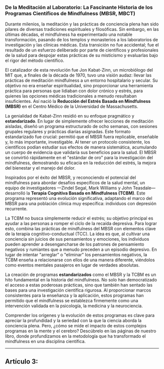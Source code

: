 ### De la Meditación al Laboratorio: La Fascinante Historia de los Programas Científicos de Mindfulness (MBSR, MBCT)
Durante milenios, la meditación y las prácticas de conciencia plena han sido pilares de diversas tradiciones espirituales y filosóficas. Sin embargo, en las últimas décadas, el mindfulness ha experimentado una notable transformación, pasando de los templos y monasterios a los laboratorios de investigación y las clínicas médicas. Esta transición no fue accidental; fue el resultado de un esfuerzo deliberado por parte de científicos y profesionales de la salud para despojar estas prácticas de su misticismo y evaluarlas bajo el rigor del método científico.

El catalizador de esta revolución fue Jon Kabat-Zinn, un microbiólogo del MIT que, a finales de la década de 1970, tuvo una visión audaz: llevar las prácticas de meditación mindfulness a un entorno hospitalario y secular. Su objetivo no era enseñar espiritualidad, sino proporcionar una herramienta práctica para personas que lidiaban con dolor crónico y estrés, para quienes las opciones médicas tradicionales a menudo resultaban insuficientes. Así nació la **Reducción del Estrés Basada en Mindfulness (MBSR)** en el Centro Médico de la Universidad de Massachusetts.

La genialidad de Kabat-Zinn residió en su enfoque pragmático y **estandarizado**. En lugar de simplemente ofrecer lecciones de meditación aisladas, diseñó un programa estructurado de ocho semanas, con sesiones grupales regulares y prácticas diarias asignadas. Este formato estandarizado fue crucial: permitió que el MBSR fuera replicable, enseñable y, lo más importante, investigable. Al tener un protocolo consistente, los científicos podían estudiar sus efectos de manera sistemática, acumulando un cuerpo de evidencia que validaría sus beneficios para la salud. El MBSR se convirtió rápidamente en el "estándar de oro" para la investigación del mindfulness, demostrando su eficacia en la reducción del estrés, la mejora del bienestar y el manejo del dolor.

Inspirados por el éxito del MBSR, y reconociendo el potencial del mindfulness para abordar desafíos específicos de la salud mental, un equipo de investigadores —Zindel Segal, Mark Williams y John Teasdale— desarrolló la **Terapia Cognitiva Basada en Mindfulness (TCBM)**. Este programa representó una evolución significativa, adaptando el marco del MBSR para una población clínica muy específica: individuos con depresión recurrente.

La TCBM no busca simplemente reducir el estrés; su objetivo principal es ayudar a las personas a romper el ciclo de la recaída depresiva. Para lograr esto, combina las prácticas de mindfulness del MBSR con elementos clave de la terapia cognitivo-conductual (TCC). La idea es que, al cultivar una conciencia sin juicios de sus pensamientos y emociones, los individuos pueden aprender a desengancharse de los patrones de pensamiento negativos y rumiantes que a menudo preceden a un episodio depresivo. En lugar de intentar "arreglar" o "eliminar" los pensamientos negativos, la TCBM enseña a relacionarse con ellos de una manera diferente, viéndolos como eventos mentales pasajeros en lugar de verdades absolutas.

La creación de programas **estandarizados** como el MBSR y la TCBM es un hito fundamental en la historia del mindfulness. No solo han democratizado el acceso a estas poderosas prácticas, sino que también han sentado las bases para una investigación científica rigurosa. Al proporcionar marcos consistentes para la enseñanza y la aplicación, estos programas han permitido que el mindfulness se establezca firmemente como una intervención validada en la psicología, la medicina y la neurociencia.

Comprender los orígenes y la evolución de estos programas es clave para apreciar la profundidad y la seriedad con la que la ciencia aborda la conciencia plena. Pero, ¿cómo se mide el impacto de estos complejos programas en la mente y el cerebro? Descúbrelo en las páginas de nuestro libro, donde profundizamos en la metodología que ha transformado el mindfulness en una disciplina científica.

---

## Artículo 3: